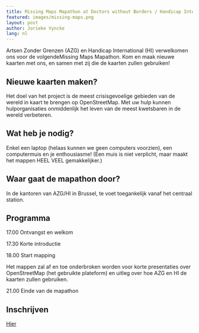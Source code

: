 ```yaml
---
title: Missing Maps Mapathon at Doctors without Borders / Handicap International Brussel
featured: images/missing-maps.png
layout: post
author: Jorieke Vyncke
lang: nl
---
```


Artsen Zonder Grenzen (AZG) en Handicap International (HI) verwelkomen ons voor de volgendeMissing Maps Mapathon.
Kom en maak nieuwe kaarten met ons, en samen met zij die de kaarten zullen gebruiken!

## Nieuwe kaarten maken?

Het doel van het project is de meest crisisgevoelige gebieden van de wereld in kaart te brengen op OpenStreetMap. Met uw hulp kunnen hulporganisaties onmiddenlijk het leven van de meest kwetsbaren in de wereld verbeteren.

## Wat heb je nodig?

Enkel een laptop (helaas kunnen we geen computers voorzien), een computermuis en je enthousiasme! (Een muis is niet verplicht, maar maakt het mappen HEEL VEEL gemakkelijker.)

## Waar gaat de mapathon door?

In de kantoren van AZG/HI in Brussel, te voet toegankelijk vanaf het centraal station.

## Programma

17.00 Ontvangst en welkom

17.30 Korte introductie

18.00 Start mapping

Het mappen zal af en toe onderbroken worden voor korte presentaties over OpenStreetMap (het gebruikte plateform) en uitleg over hoe AZG en HI de kaarten zullen gebruiken.

21.00 Einde van de mapathon

## Inschrijven
[Hier](https://www.eventbrite.com/e/missing-maps-msfhi-brussels-tickets-25116408855)
